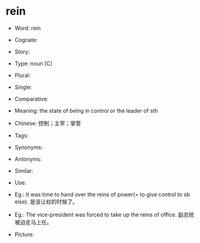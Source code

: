 # rein

- Word: rein
- Cognate: 
- Story: 

- Type: noun [C]
- Plural: 
- Single: 
- Comparative: 
- Meaning: the state of being in control or the leader of sth
- Chinese: 控制；主宰；掌管
- Tags: 
- Synonyms: 
- Antonyms: 
- Similar: 
- Use: 
- Eg.: It was time to hand over the reins of power(= to give control to sb else). 是该让权的时候了。
- Eg.: The vice-president was forced to take up the reins of office. 副总统被迫走马上任。
- Picture: 

